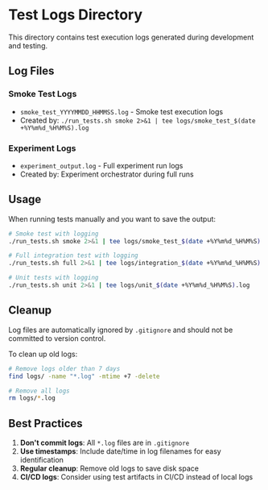 # Test Logs Directory

This directory contains test execution logs generated during development and testing.

## Log Files

### Smoke Test Logs
- `smoke_test_YYYYMMDD_HHMMSS.log` - Smoke test execution logs
- Created by: `./run_tests.sh smoke 2>&1 | tee logs/smoke_test_$(date +%Y%m%d_%H%M%S).log`

### Experiment Logs
- `experiment_output.log` - Full experiment run logs
- Created by: Experiment orchestrator during full runs

## Usage

When running tests manually and you want to save the output:

```bash
# Smoke test with logging
./run_tests.sh smoke 2>&1 | tee logs/smoke_test_$(date +%Y%m%d_%H%M%S).log

# Full integration test with logging  
./run_tests.sh full 2>&1 | tee logs/integration_$(date +%Y%m%d_%H%M%S).log

# Unit tests with logging
./run_tests.sh unit 2>&1 | tee logs/unit_$(date +%Y%m%d_%H%M%S).log
```

## Cleanup

Log files are automatically ignored by `.gitignore` and should not be committed to version control.

To clean up old logs:

```bash
# Remove logs older than 7 days
find logs/ -name "*.log" -mtime +7 -delete

# Remove all logs
rm logs/*.log
```

## Best Practices

1. **Don't commit logs**: All `*.log` files are in `.gitignore`
2. **Use timestamps**: Include date/time in log filenames for easy identification
3. **Regular cleanup**: Remove old logs to save disk space
4. **CI/CD logs**: Consider using test artifacts in CI/CD instead of local logs
